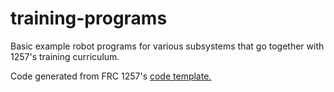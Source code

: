 # training-programs

Basic example robot programs for various subsystems that go together with 1257's training curriculum.

Code generated from FRC 1257's [code template.](https://github.com/FRC1257/Snail-Robot-Template)

